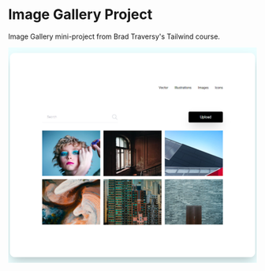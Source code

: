 # Image Gallery Project

Image Gallery mini-project from Brad Traversy's Tailwind course.

![Alt text](images/image-gallery.png)

